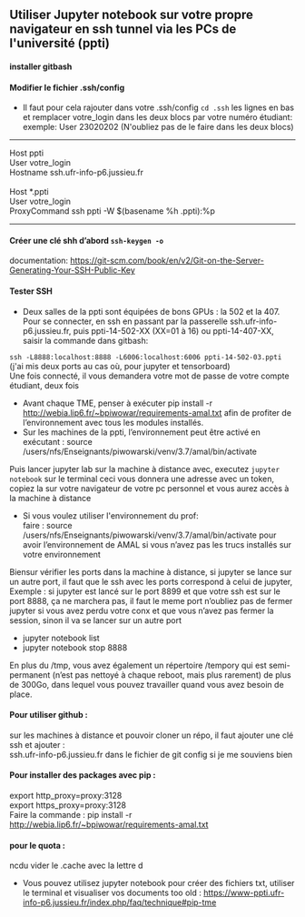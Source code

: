 ## Utiliser Jupyter notebook sur votre propre navigateur en ssh tunnel via les PCs de l'université (ppti) 

#### installer gitbash
#### Modifier le fichier .ssh/config 
- Il faut pour cela rajouter dans votre .ssh/config `cd .ssh` les lignes en bas et remplacer votre_login dans les deux blocs par votre numéro étudiant:  
exemple: User 23020202 (N'oubliez pas de le faire dans les deux blocs)

----------------------------------------------------
Host ppti  
User votre_login  
Hostname ssh.ufr-info-p6.jussieu.fr
<br/><br/>
Host *.ppti  
User votre_login  
ProxyCommand ssh ppti -W $(basename %h .ppti):%p  

----------------------------------------------------

#### Créer une clé shh d’abord `ssh-keygen -o`
documentation: https://git-scm.com/book/en/v2/Git-on-the-Server-Generating-Your-SSH-Public-Key

#### Tester SSH
- Deux salles de la ppti sont équipées de bons GPUs : la 502 et la 407. Pour se connecter, en ssh en passant par la passerelle ssh.ufr-info-p6.jussieu.fr,  puis ppti-14-502-XX (XX=01 à 16) ou ppti-14-407-XX, saisir la commande dans gitbash: 

`ssh -L8888:localhost:8888 -L6006:localhost:6006 ppti-14-502-03.ppti` 
(j'ai mis deux ports au cas où, pour jupyter et tensorboard)  
Une fois connecté, il vous demandera votre mot de passe de votre compte étudiant, deux fois


- Avant chaque TME, penser à exécuter pip install -r http://webia.lip6.fr/~bpiwowar/requirements-amal.txt afin de profiter de l’environnement avec tous les modules installés. 
- Sur les machines de la ppti, l’environnement peut être activé en exécutant : source /users/nfs/Enseignants/piwowarski/venv/3.7/amal/bin/activate


Puis lancer jupyter lab sur la machine à distance avec, executez `jupyter notebook` sur le terminal ceci vous donnera une adresse avec un token, copiez la sur votre navigateur de votre pc personnel et vous aurez accès à la machine à distance
- Si vous voulez utiliser l'environnement du prof:  
 faire : source /users/nfs/Enseignants/piwowarski/venv/3.7/amal/bin/activate pour avoir l’environnement de AMAL si vous n’avez pas les trucs installés sur votre environnement  

Biensur vérifier les ports dans la machine à distance, si jupyter se lance sur un autre port, il faut que le ssh avec les ports correspond à celui de jupyter, 
Exemple : si jupyter est lancé sur le port 8899 et que votre ssh est sur le port 8888, ça ne marchera pas, il faut le meme port 
n’oubliez pas de fermer jupyter si vous avez perdu votre conx et que vous n’avez pas fermer la session, sinon il va se lancer sur un autre port
-	jupyter notebook list
-	jupyter notebook stop 8888

En plus du /tmp, vous avez également un répertoire /tempory qui est semi-permanent (n’est pas nettoyé à chaque reboot, mais plus rarement) de plus de 300Go, dans lequel vous pouvez travailler quand vous avez besoin de place.

#### Pour utiliser github :
sur les machines à distance et pouvoir cloner un répo, il faut ajouter une clé ssh et ajouter  :  
ssh.ufr-info-p6.jussieu.fr  dans le fichier de git config si je me souviens bien

#### Pour installer des packages avec pip :  
export http_proxy=proxy:3128  
export https_proxy=proxy:3128  
Faire la commande : 
pip install -r http://webia.lip6.fr/~bpiwowar/requirements-amal.txt

#### pour le quota :
ncdu 
vider le .cache avec la lettre d

-	Vous pouvez utilisez jupyter notebook pour créer des fichiers txt, utiliser le terminal et visualiser vos documents
too old :
https://www-ppti.ufr-info-p6.jussieu.fr/index.php/faq/technique#pip-tme
